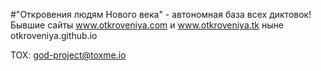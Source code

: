 #"Откровения людям Нового века" - автономная база всех диктовок!<br/>
Бывшие сайты www.otkroveniya.com и www.otkroveniya.tk ныне otkroveniya.github.io<br/>

TOX: god-project@toxme.io
